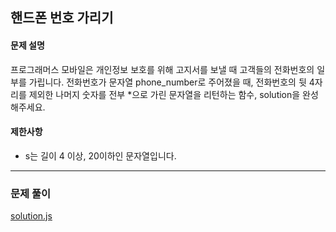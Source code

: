 ## 핸드폰 번호 가리기

#### 문제 설명
프로그래머스 모바일은 개인정보 보호를 위해 고지서를 보낼 때 고객들의 전화번호의 일부를 가립니다.
전화번호가 문자열 phone_number로 주어졌을 때, 전화번호의 뒷 4자리를 제외한 나머지 숫자를 전부 *으로 가린 문자열을 리턴하는 함수, solution을 완성해주세요.

#### 제한사항
- s는 길이 4 이상, 20이하인 문자열입니다.

***

### 문제 풀이

[solution.js](./solution.js)